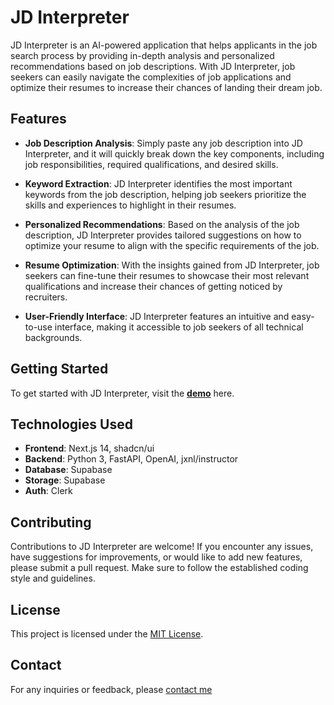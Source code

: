 # JD Interpreter

JD Interpreter is an AI-powered application that helps applicants in the job search process by providing in-depth analysis and personalized recommendations based on job descriptions. With JD Interpreter, job seekers can easily navigate the complexities of job applications and optimize their resumes to increase their chances of landing their dream job.

## Features

- **Job Description Analysis**: Simply paste any job description into JD Interpreter, and it will quickly break down the key components, including job responsibilities, required qualifications, and desired skills.

- **Keyword Extraction**: JD Interpreter identifies the most important keywords from the job description, helping job seekers prioritize the skills and experiences to highlight in their resumes.

- **Personalized Recommendations**: Based on the analysis of the job description, JD Interpreter provides tailored suggestions on how to optimize your resume to align with the specific requirements of the job.

- **Resume Optimization**: With the insights gained from JD Interpreter, job seekers can fine-tune their resumes to showcase their most relevant qualifications and increase their chances of getting noticed by recruiters.

- **User-Friendly Interface**: JD Interpreter features an intuitive and easy-to-use interface, making it accessible to job seekers of all technical backgrounds.

## Getting Started

To get started with JD Interpreter, visit the **[demo](https://job-description-parser.vercel.app/)** here.

## Technologies Used

- **Frontend**: Next.js 14, shadcn/ui
- **Backend**: Python 3, FastAPI, OpenAI, jxnl/instructor
- **Database**: Supabase
- **Storage**: Supabase
- **Auth**: Clerk

## Contributing

Contributions to JD Interpreter are welcome! If you encounter any issues, have suggestions for improvements, or would like to add new features, please submit a pull request. Make sure to follow the established coding style and guidelines.

## License

This project is licensed under the [MIT License](LICENSE).

## Contact

For any inquiries or feedback, please [contact me](https://lakshyaag.com/)
